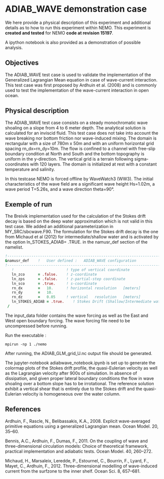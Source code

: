 # ADIAB_WAVE demonstration case

We here provide a physical description of this experiment and additional details as to how to run this experiment within NEMO. This experiment is **created and tested** for NEMO **code at revision 15197**. 

A ipython notebook is also provided as a demonstration of possible analysis.

## Objectives

The ADIAB_WAVE test case is used to validate the implementation of the Generalized Lagrangian Mean equation in case of wave-current interaction. This test case was first proposed by Ardhuin et al. (2008) and is commonly used to test the implementation of the wave-current interaction in open ocean.

## Physical description

The ADIAB_WAVE test case consists on a steady monochromatic wave shoaling on a slope from 4 to 6 meter depth. The analytical solution is calculated for an inviscid fluid. This test case does not take into account the wave breaking nor bottom friction nor wave-induced mixing. The domain is rectangular with a size of 780m x 50m and with an uniform horizontal grid spacing rn_dx=rn_dy=10m. The flow is confined to a channel with free-slip boundary condition at North and South and the bottom topography is uniform in the y-direction. The vertical grid is a terrain following sigma-coordinates with 120 layers. The domain is initialized at rest with a constant temperature and salinity.

In this testcase NEMO is forced offline by WaveWatch3 (WW3).
The initial characteristics of the wave field are a significant wave height Hs=1.02m, a wave period T=5.26s, and a wave direction theta=90°.

## Exemple of run

The Breivik implementation used for the calculation of the Stokes drift decay is based on the deep water approximation which is not valid in this test case. We added an additional parameterization in MY_SRC/sbcwave.F90. 
The formulation for the Stokes drift decay is the one from Michaud et al (2012) for intermediate/shallow water and is activated by the option ln_STOKES_ADIAB= .TRUE. in the namusr_def section of the namelist.
~~~fortran
!-----------------------------------------------------------------------
&namusr_def    !   User defined :   ADIAB_WAVE configuration
!-----------------------------------------------------------------------
   !                        ! type of vertical coordinate
   ln_zco      = .false.    ! z-coordinate
   ln_zps      = .false.    ! z-partial-step coordinate
   ln_sco      = .true.     ! s-coordinate
   rn_dx       =   10.      ! horizontal resolution   [meters]
   rn_dy       =   10.
   rn_dz       =   0.05     ! vertical   resolution   [meters]
   ln_STOKES_ADIAB = .true.    ! Stokes Drift (Shallow/Intermediate water)
 /
~~~

The input_data folder contains the wave forcing as well as the East and West open boundary forcing.
The wave forcing file need to be uncompressed before running.

Run the executable :  
```
mpirun -np 1 ./nemo 
```

After running, the ADIAB_GLM_grid_U.nc output file should be generated.

The jupyter-notebook adiabwave_notebook.ipynb is set up to generate the colormap plots of the Stokes drift profile, the quasi-Eulerian velocity as well as the Lagrangian velocity after 900s of simulation. In absence of dissipation, and given proper lateral boundary conditions the flow in wave shoaling over a bottom slope has to be irrotational. The reference solution exhibit a vertical shear that is entirely due to the Stokes drift and the quasi-Eulerian velocity is homogeneous over the water column.

## References
Ardhuin, F., Rascle, N., Belibassakis, K.A., 2008. Explicit wave-averaged primitive equations using a generalized Lagrangian mean. Ocean Model. 20, 35–60.

Bennis, A.C., Ardhuin, F., Dumas, F., 2011. On the coupling of wave and three-dimensional circulation models: Choice of theoretical framework, practical implementation and adiabatic tests. Ocean Model. 40, 260–272.

Michaud, H., Marsaleix, Leredde, P., Estournel, C., Bourrin, F., Lyard, F., Mayet, C., Ardhuin, F., 2012. Three-dimensional modelling of wave-induced current from the surfzone to the inner shelf. Ocean Sci. 8, 657–681.
